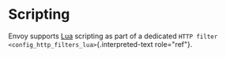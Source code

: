 Scripting
=========

Envoy supports [Lua](https://www.lua.org/) scripting as part of a
dedicated `HTTP filter <config_http_filters_lua>`{.interpreted-text
role="ref"}.
